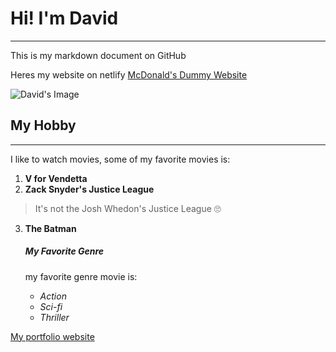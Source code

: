 # Hi! I'm David

___ 
This is my markdown document on GitHub

Heres my website on netlify [McDonald's Dummy Website](https://david-revou-seoul-team2.netlify.app)

![David's Image](https://cdn.discordapp.com/attachments/919804526440120360/1162122203043737680/IMG_9918_3x4.jpg?ex=653ac9a4&is=652854a4&hm=75bd10b36ebc8a25949f52ab52ba4eb0c9f8e6c6f7c4869c716b8b69e3da6d28&)


## My Hobby
___
I like to watch movies, some of my favorite movies is:
1. **V for Vendetta**
2. **Zack Snyder's Justice League** 
> It's not the Josh Whedon's Justice League 🙄
3. **The Batman**

    ##### My Favorite Genre
    my favorite genre movie is:
    - _Action_
    - _Sci-fi_
    - _Thriller_

[My portfolio website](https://davidwahyuds.wordpress.com)
